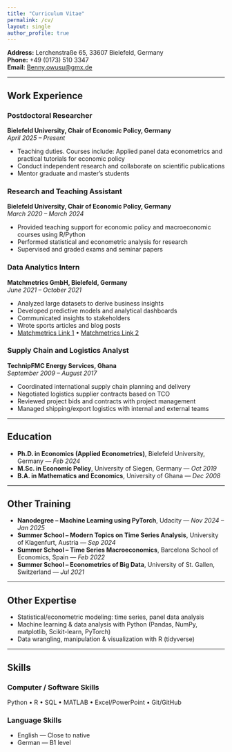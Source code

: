 ```yaml
---
title: "Curriculum Vitae"
permalink: /cv/
layout: single
author_profile: true
---
```




**Address:** Lerchenstraße 65, 33607 Bielefeld, Germany  
**Phone:** +49 (0173) 510 3347  
**Email:** [Benny.owusu@gmx.de](mailto:Benny.owusu@gmx.de)  


---


## Work Experience

### Postdoctoral Researcher  
**Bielefeld University, Chair of Economic Policy, Germany**  
*April 2025 – Present*

- Teaching duties. Courses include: Applied panel data econometrics and practical tutorials for economic policy  
- Conduct independent research and collaborate on scientific publications  
- Mentor graduate and master’s students  

### Research and Teaching Assistant  
**Bielefeld University, Chair of Economic Policy, Germany**  
*March 2020 – March 2024*

- Provided teaching support for economic policy and macroeconomic courses using R/Python  
- Performed statistical and econometric analysis for research  
- Supervised and graded exams and seminar papers  

### Data Analytics Intern  
**Matchmetrics GmbH, Bielefeld, Germany**  
*June 2021 – October 2021*

- Analyzed large datasets to derive business insights  
- Developed predictive models and analytical dashboards  
- Communicated insights to stakeholders  
- Wrote sports articles and blog posts  
- [Matchmetrics Link 1](#) • [Matchmetrics Link 2](#)

### Supply Chain and Logistics Analyst  
**TechnipFMC Energy Services, Ghana**  
*September 2009 – August 2017*

- Coordinated international supply chain planning and delivery  
- Negotiated logistics supplier contracts based on TCO  
- Reviewed project bids and contracts with project management  
- Managed shipping/export logistics with internal and external teams  

---

## Education

- **Ph.D. in Economics (Applied Econometrics)**, Bielefeld University, Germany — *Feb 2024*  
- **M.Sc. in Economic Policy**, University of Siegen, Germany — *Oct 2019*  
- **B.A. in Mathematics and Economics**, University of Ghana — *Dec 2008*

---

## Other Training

- **Nanodegree – Machine Learning using PyTorch**, Udacity — *Nov 2024 – Jan 2025*  
- **Summer School – Modern Topics on Time Series Analysis**, University of Klagenfurt, Austria — *Sep 2024*  
- **Summer School – Time Series Macroeconomics**, Barcelona School of Economics, Spain — *Feb 2022*  
- **Summer School – Econometrics of Big Data**, University of St. Gallen, Switzerland — *Jul 2021*

---

## Other Expertise

- Statistical/econometric modeling: time series, panel data analysis  
- Machine learning & data analysis with Python (Pandas, NumPy, matplotlib, Scikit-learn, PyTorch)  
- Data wrangling, manipulation & visualization with R (tidyverse)

---

## Skills

### Computer / Software Skills
Python • R • SQL • MATLAB • Excel/PowerPoint • Git/GitHub  

### Language Skills
- English — Close to native  
- German — B1 level

